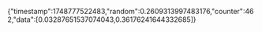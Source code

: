 {"timestamp":1748777522483,"random":0.2609313997483176,"counter":462,"data":[0.03287651537074043,0.36176241644332685]}
